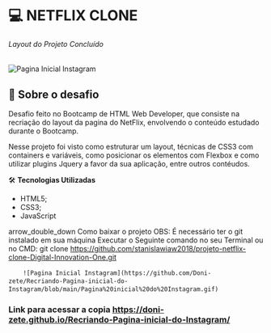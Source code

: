 
 # :computer:  NETFLIX CLONE
######  Layout do Projeto Concluído
![Pagina Inicial Instagram](https://github.com/Doni-zete/Netflix-Clone/blob/master/img/matriz_gif.gif)

## :rocket: Sobre o desafio

Desafio feito no Bootcamp de HTML Web Developer, que consiste na recriação do layout da pagina do NetFlix, envolvendo o conteúdo estudado durante o Bootcamp.

 Nesse projeto foi visto como estruturar um layout, técnicas de CSS3 com containers e variáveis, como posicionar os elementos com Flexbox e como utilizar plugins Jquery a favor da sua aplicação, entre outros contéudos.

:hammer_and_wrench: **Tecnologias Utilizadas**
* HTML5;
* CSS3;
* JavaScript

arrow_double_down Como baixar o projeto
OBS: É necessário ter o git instalado em sua máquina
Executar o Seguinte comando no seu Terminal ou no CMD:
        git clone https://github.com/stanislawiaw2018/projeto-netflix-clone-Digital-Innovation-One.git
        
        
        
        ![Pagina Inicial Instagram](https://github.com/Doni-zete/Recriando-Pagina-inicial-do-Instagram/blob/main/Pagina%20inicial%20do%20Instagram.gif)

### Link para acessar a copia https://doni-zete.github.io/Recriando-Pagina-inicial-do-Instagram/

